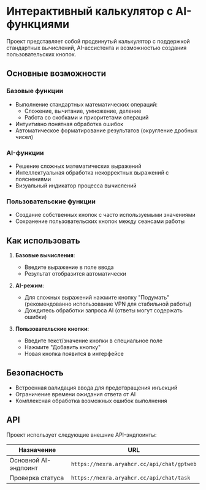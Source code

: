 # Интерактивный калькулятор с AI-функциями

Проект представляет собой продвинутый калькулятор с поддержкой стандартных вычислений, AI-ассистента и возможностью создания пользовательских кнопок.

## Основные возможности

### Базовые функции
- Выполнение стандартных математических операций:
  - Сложение, вычитание, умножение, деление
  - Работа со скобками и приоритетами операций
- Интуитивно понятная обработка ошибок
- Автоматическое форматирование результатов (округление дробных чисел)

### AI-функции
- Решение сложных математических выражений
- Интеллектуальная обработка некорректных выражений с пояснениями
- Визуальный индикатор процесса вычислений

### Пользовательские функции
- Создание собственных кнопок с часто используемыми значениями
- Сохранение пользовательских кнопок между сеансами работы

## Как использовать

1. **Базовые вычисления**:
   - Введите выражение в поле ввода
   - Результат отобразится автоматически

2. **AI-режим**:
   - Для сложных выражений нажмите кнопку "Подумать"
   (рекомендованно использование VPN для стабильной работы)
   - Дождитесь обработки запроса AI
   (ответы могут содержать ошибки)

3. **Пользовательские кнопки**:
    - Введите текст/значение кнопки в специальное поле
    - Нажмите "Добавить кнопку"
    - Новая кнопка появится в интерфейсе

## Безопасность

- Встроенная валидация ввода для предотвращения инъекций
- Ограничение времени ожидания ответа от AI
- Комплексная обработка возможных ошибок выполнения

## API

Проект использует следующие внешние API-эндпоинты:

| Назначение | URL |
|------------|-----|
| Основной AI-эндпоинт | `https://nexra.aryahcr.cc/api/chat/gptweb` |
| Проверка статуса | `https://nexra.aryahcr.cc/api/chat/task` |
